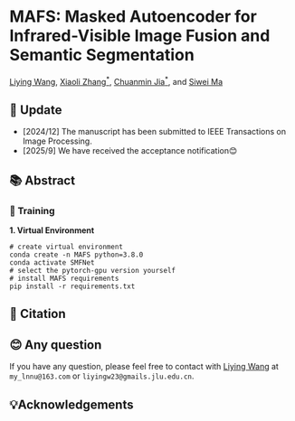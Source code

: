 # MAFS: Masked Autoencoder for Infrared-Visible Image Fusion and Semantic Segmentation
[Liying Wang](https://blog.csdn.net/weixin_46202235), [Xiaoli Zhang<sup>*</sup>](https://zhangxiaolijlu.github.io/),  [Chuanmin Jia<sup>*</sup>](https://github.com/Codersadis), and [Siwei Ma](https://idm.pku.edu.cn/en/info/1009/1017.htm)


## 🌟 Update
- [2024/12] The manuscript has been submitted to IEEE Transactions on Image Processing.
- [2025/9] We have received the acceptance notification😊

## 📚 Abstract

### 🚀 Training
**1. Virtual Environment**
```
# create virtual environment
conda create -n MAFS python=3.8.0
conda activate SMFNet
# select the pytorch-gpu version yourself
# install MAFS requirements
pip install -r requirements.txt
```

## 📝 Citation


## 😊 Any question

If you have any question, please feel free to contact with [Liying Wang](https://blog.csdn.net/weixin_46202235) at `my_lnnu@163.com` or `liyingw23@gmails.jlu.edu.cn`.


## 💡Acknowledgements


